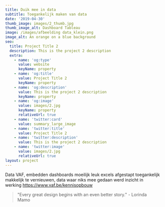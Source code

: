 ```yaml
---
title: Duik mee in data
subtitle: Toegankelijk maken van data
date: '2019-04-30'
thumb_image: images/2_thumb.jpg
thumb_image_alt: Dashboard Tableau
image: /images/afbeelding data_klein.png
image_alt: An orange on a blue background
seo:
  title: Project Title 2
  description: This is the project 2 description
  extra:
    - name: 'og:type'
      value: website
      keyName: property
    - name: 'og:title'
      value: Project Title 2
      keyName: property
    - name: 'og:description'
      value: This is the project 2 description
      keyName: property
    - name: 'og:image'
      value: images/2.jpg
      keyName: property
      relativeUrl: true
    - name: 'twitter:card'
      value: summary_large_image
    - name: 'twitter:title'
      value: Project Title 2
    - name: 'twitter:description'
      value: This is the project 2 description
    - name: 'twitter:image'
      value: images/2.jpg
      relativeUrl: true
layout: project
---
```

Data VAF, embedden dashboards moeilijk leuk excels afgestapt toegankelijk makkelijk te vernieuwen, data waar niks mee gedaan werd inzicht in werking https://www.vaf.be/kennisopbouw

> "Every great design begins with an even better story." - Lorinda Mamo
